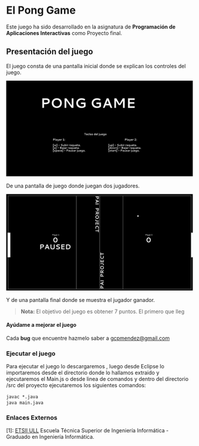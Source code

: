 El Pong Game
===================

Este juego ha sido desarrollado en la asignatura de **Programación de Aplicaciones Interactivas** como Proyecto final. 



Presentación del juego
-------------

El juego consta de una pantalla inicial donde se explican los controles del juego.

![Pantalla inicial](https://github.com/gcpmendez/Game_Pong_PAI/blob/master/PongGame0.JPG?raw=true "imagen1")


De una pantalla de juego donde juegan dos jugadores.

![Pantalla de juego](https://github.com/gcpmendez/Game_Pong_PAI/blob/master/PongGame1.JPG?raw=true "imagen2")


Y de una pantalla final donde se muestra el jugador ganador.

> **Nota:**
> El objetivo del juego es obtener 7 puntos. El primero que lleg



#### <i class="icon-refresh"></i> Ayúdame a mejorar el juego


Cada **bug** que encuentre hazmelo saber a gcpmendez@gmail.com








### <i class="icon-cog"></i>Ejecutar el juego

Para ejecutar el juego lo descargaremos <i class="icon-download"></i>, luego desde Eclipse lo importaremos desde el directorio donde lo hallamos extraido <i class="icon-folder"></i> y ejecutaremos el Main.js o desde linea de comandos y dentro del directorio /src del proyecto ejecutaremos los siguientes comandos:
```
javac *.java
java main.java
```

### Enlaces Externos

  [1]: [ETSII ULL](http://www.ull.es/view/centros/etsii/Tercero_7/es) Escuela Técnica Superior de Ingeniería Informática - Graduado en Ingeniería Informática.

